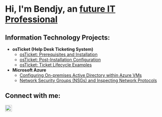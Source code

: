 <h1>Hi, I'm Bendjy, an <a href="https://linkedin.com/in/bendjylavoir">future IT Professional</a></h1>

<h2>Information Technology Projects:</h2>

- <b>osTicket (Help Desk Ticketing System)</b>
  - [osTicket: Prerequisites and Installation](https://github.com/blavoir/osticket-prereqs)
  - [osTicket: Post-Installation Configuration](https://github.com/blavoir/post-install-config)
  - [osTicket: Ticket Lifecycle Examples](https://github.com/blavoir/ticket-lifecycle)
- <b>Microsoft Azure</b>
  - [Configuring On-premises Active Directory within Azure VMs](https://github.com/blavoir/configure-ad)
  - [Network Security Groups (NSGs) and Inspecting Network Protocols](https://github.com/blavoir/azure-network-protocols)

<h2>Connect with me:</h2>

[<img align="left" alt="Ben | LinkedIn" width="22px" src="https://i.imgur.com/EpANfW4.png" />][linkedin]

[linkedin]: https://linkedin.com/in/bendjylavoir/

